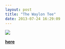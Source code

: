 ```yaml
---
layout: post
title: "The Waylon Tee"
date: 2013-07-24 16:29:09
---
```


<p><img src="http://media.tumblr.com/666005870a138d8052852980af5777a2/tumblr_inline_mqg8fvGp6Q1qz4rgp.jpg"/></p>

<p><strong><a href="http://store.castequality.com">here</a></strong></p>
